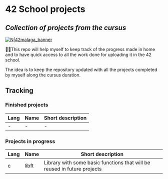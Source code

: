 # 42 School projects
## _Collection of projects from the cursus_

[![N|42malaga_banner](https://www.42network.org/wp-content/uploads/2021/04/42-Malaga-420x140.png)](https://www.42network.org/wp-content/uploads/2021/04/42-Malaga-420x140.png)


🧏‍♂️This repo will help myself to keep track of the progress made in home and to have quick access to all the work done for uploading it in the 42 school.

The idea is to keep the repository updated with all the projects completed by myself along the cursus duration.
## Tracking 
### Finished projects
|Lang| Name | Short description |
|-|-|-|
|-|-|-|
### Projects in progress
|Lang| Name | Short description |
|-|-|-|
|c| libft | Library with some basic functions that will be reused in future projects |
